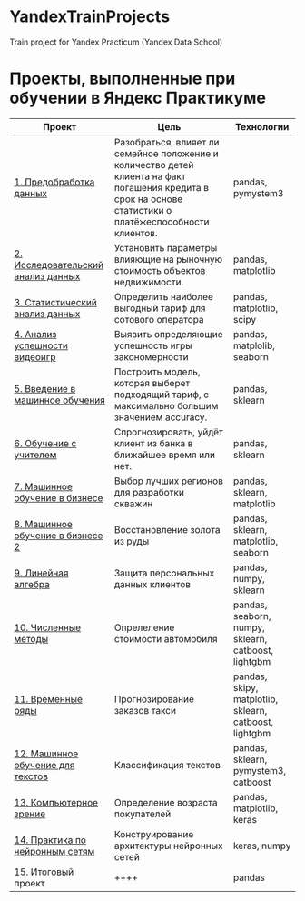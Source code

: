 # YandexTrainProjects
Train project for Yandex Practicum (Yandex Data School)

# Проекты, выполненные при обучении в Яндекс Практикуме


| Проект        | Цель           | Технологии  |
| ------------- |-------------| -----|
| [1. Предобработка данных](https://github.com/Ni-ik/YandexTrainProjects/tree/main/01.%20Проект%20Исследование%20надёжности%20заёмщиков)| Разобраться, влияет ли семейное положение и количество детей клиента на факт погашения кредита в срок на основе статистики о платёжеспособности клиентов.      |pandas, pymystem3 |
| [2. Исследовательский анализ данных](https://github.com/Ni-ik/YandexTrainProjects/blob/main/02.%20Оценка%20стоимости%20недвижимости/pr02.ipynb) |Установить параметры влияющие на рыночную стоимость объектов недвижимости.| pandas, matplotlib |
| [3. Статистический анализ данных](https://github.com/Ni-ik/YandexTrainProjects/blob/main/03.%20Определение%20перспективного%20тарифа%20для%20телеком-компании/Project_03.ipynb) |Определить наиболее выгодный тариф для сотового оператора| pandas, matplotlib, scipy |
| [4. Анализ успешности видеоигр](https://github.com/Ni-ik/YandexTrainProjects/blob/main/04.%20Анализ%20успешности%20видеоигр/Project_04.ipynb) |Выявить определяющие успешность игры закономерности   | pandas, matplolib, seaborn |
| [5. Введение в машинное обучения](https://github.com/Ni-ik/YandexTrainProjects/blob/main/05.%20Рекомендация%20тарифов/Project_05.ipynb) | Построить модель, которая выберет подходящий тариф, с максимально большим значением accuracy. | pandas, sklearn |
| [6. Обучение с учителем](https://github.com/Ni-ik/YandexTrainProjects/blob/main/06.%20Прогноз%20ухода%20клиентов/Project_06.ipynb) |Спрогнозировать, уйдёт клиент из банка в ближайшее время или нет. | pandas, sklearn |
| [7. Машинное обучение в бизнесе](https://github.com/Ni-ik/YandexTrainProjects/blob/main/07.%20Выбор%20лучших%20регионов/Project_07.ipynb) | Выбор лучших регионов для разработки скважин | pandas, sklearn, matplotlib |
| [8. Машинное обучение в бизнесе 2](https://github.com/Ni-ik/YandexTrainProjects/blob/main/08.%20Добыча%20золота%20из%20руды/Project_08.ipynb) | Восстановление золота из руды      | pandas, sklearn, matplotlib, seaborn |
| [9. Линейная алгебра](https://github.com/Ni-ik/YandexTrainProjects/blob/main/09.%20Защита%20персональных%20данных/Project_09_v1.ipynb) | Защита персональных данных клиентов | pandas, numpy, sklearn |
| [10. Численные методы](https://github.com/Ni-ik/YandexTrainProjects/blob/main/10.%20Определение%20стоимости%20автомобиля/Project_10.ipynb) | Опрелеление стоимости автомобиля   | pandas, seaborn, numpy, sklearn, catboost, lightgbm |
| [11. Временные ряды](https://github.com/Ni-ik/YandexTrainProjects/blob/main/11.%20Прогнозирование%20заказов%20такси/project10_v2.ipynb) | Прогнозирование заказов такси | pandas, skipy, matplotlib, sklearn, catboost, lightgbm |
| [12. Машинное обучение для текстов](https://github.com/Ni-ik/YandexTrainProjects/blob/main/12.%20Классификация%20текстов/texts_rec.ipynb) | Классификация текстов      | pandas, sklearn, pymystem3, catboost  |
| [13. Компьютерное зрение](https://github.com/Ni-ik/YandexTrainProjects/blob/main/13.%20%D0%9E%D0%BF%D1%80%D0%B5%D0%B4%D0%B5%D0%BB%D0%B5%D0%BD%D0%B8%D0%B5%20%D0%B2%D0%BE%D0%B7%D1%80%D0%B0%D1%81%D1%82%D0%B0%20%D0%BF%D0%BE%D0%BA%D1%83%D0%BF%D0%B0%D1%82%D0%B5%D0%BB%D0%B5%D0%B9/Project_13.ipynb) | Определение возраста покупателей    | pandas, matplotlib, keras |
| [14. Практика по нейронным сетям](https://github.com/Ni-ik/YandexTrainProjects/tree/main/14.%20Практика%20по%20нейронным%20сетям) | Конструирование архитектуры нейронных сетей | keras, numpy |
| 15. Итоговый проект | ++++      | pandas |

